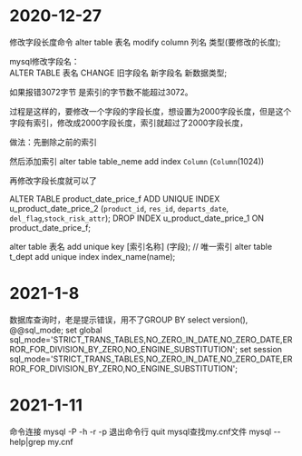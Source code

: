 # 2020-12-27
修改字段长度命令
alter table 表名 modify column 列名 类型(要修改的长度);

mysql修改字段名：  
ALTER  TABLE 表名 CHANGE 旧字段名 新字段名 新数据类型;   

如果报错3072字节 是索引的字节数不能超过3072。

过程是这样的，要修改一个字段的字段长度，想设置为2000字段长度，但是这个字段有索引，修改成2000字段长度，索引就超过了2000字段长度，

做法：先删除之前的索引 

然后添加索引 alter table table_neme add index `Column` (`Column`(1024))

再修改字段长度就可以了


ALTER TABLE product_date_price_f ADD UNIQUE INDEX u_product_date_price_2 (`product_id`, `res_id`, `departs_date`, `del_flag`,`stock_risk_attr`);
DROP INDEX u_product_date_price_1 ON product_date_price_f;


alter table 表名 add unique key [索引名称]  (字段); // 唯一索引
alter table t_dept add unique index index_name(name);


# 2021-1-8
数据库查询时，老是提示错误，用不了GROUP BY
select version(), @@sql_mode;
set global sql_mode='STRICT_TRANS_TABLES,NO_ZERO_IN_DATE,NO_ZERO_DATE,ERROR_FOR_DIVISION_BY_ZERO,NO_ENGINE_SUBSTITUTION';
set session sql_mode='STRICT_TRANS_TABLES,NO_ZERO_IN_DATE,NO_ZERO_DATE,ERROR_FOR_DIVISION_BY_ZERO,NO_ENGINE_SUBSTITUTION';

# 2021-1-11
命令连接
mysql -P -h -r -p
退出命令行
quit
mysql查找my.cnf文件
mysql --help|grep my.cnf